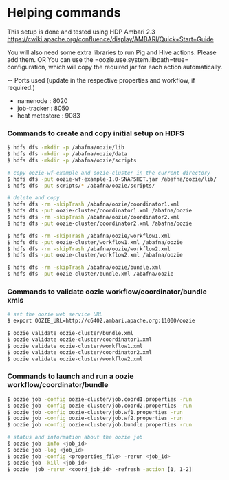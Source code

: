 # Helping commands

This setup is done and tested using HDP Ambari 2.3
https://cwiki.apache.org/confluence/display/AMBARI/Quick+Start+Guide

You will also need some extra libraries to run Pig and Hive actions. Please add them. OR You can use the =oozie.use.system.libpath=true= configuration, which will copy the required jar for each action automatically.

-- Ports used (update in the respective properties and workflow, if required.)
- namenode : 8020
- job-tracker : 8050
- hcat metastore : 9083

### Commands to create and copy initial setup on HDFS
```sh
$ hdfs dfs -mkdir -p /abafna/oozie/lib
$ hdfs dfs -mkdir -p /abafna/oozie/data
$ hdfs dfs -mkdir -p /abafna/oozie/scripts

# copy oozie-wf-example and oozie-cluster in the current directory
$ hdfs dfs -put oozie-wf-example-1.0-SNAPSHOT.jar /abafna/oozie/lib/
$ hdfs dfs -put scripts/* /abafna/oozie/scripts/

# delete and copy
$ hdfs dfs -rm -skipTrash /abafna/oozie/coordinator1.xml
$ hdfs dfs -put oozie-cluster/coordinator1.xml /abafna/oozie
$ hdfs dfs -rm -skipTrash /abafna/oozie/coordinator2.xml
$ hdfs dfs -put oozie-cluster/coordinator2.xml /abafna/oozie

$ hdfs dfs -rm -skipTrash /abafna/oozie/workflow1.xml
$ hdfs dfs -put oozie-cluster/workflow1.xml /abafna/oozie
$ hdfs dfs -rm -skipTrash /abafna/oozie/workflow2.xml
$ hdfs dfs -put oozie-cluster/workflow2.xml /abafna/oozie

$ hdfs dfs -rm -skipTrash /abafna/oozie/bundle.xml
$ hdfs dfs -put oozie-cluster/bundle.xml /abafna/oozie
```

### Commands to validate oozie workflow/coordinator/bundle xmls
```sh
# set the oozie web service URL 
$ export OOZIE_URL=http://c6402.ambari.apache.org:11000/oozie

$ oozie validate oozie-cluster/bundle.xml
$ oozie validate oozie-cluster/coordinator1.xml
$ oozie validate oozie-cluster/workflow1.xml
$ oozie validate oozie-cluster/coordinator2.xml
$ oozie validate oozie-cluster/workflow2.xml
```

### Commands to launch and run a oozie workflow/coordinator/bundle
```sh
$ oozie job -config oozie-cluster/job.coord1.properties -run
$ oozie job -config oozie-cluster/job.coord2.properties -run
$ oozie job -config oozie-cluster/job.wf1.properties -run
$ oozie job -config oozie-cluster/job.wf2.properties -run
$ oozie job -config oozie-cluster/job.bundle.properties -run

# status and information about the oozie job
$ oozie job -info <job_id>
$ oozie job -log <job_id>
$ oozie job -config <properties_file> -rerun <job_id>
$ oozie job -kill <job_id>
$ oozie  job -rerun <coord_job_id> -refresh -action [1, 1-2]
```

